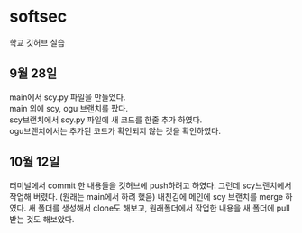 # softsec
학교 깃허브 실습


## 9월 28일
main에서 scy.py 파일을 만들었다.  
main 외에 scy, ogu 브랜치를 팠다.  
scy브랜치에서 scy.py 파일에 새 코드를 한줄 추가 하였다.  
ogu브랜치에서는 추가된 코드가 확인되지 않는 것을 확인하였다.  

## 10월 12일
터미널에서 commit 한 내용들을 깃허브에 push하려고 하였다.
그런데 scy브랜치에서 작업해 버렸다. (원래는 main에서 하려 했음) 내친김에 메인에 scy 브랜치를 merge 하였다. 
새 폴더를 생성해서 clone도 해보고, 원래폴더에서 작업한 내용을 새 폴더에 pull 받는 것도 해보았다.
